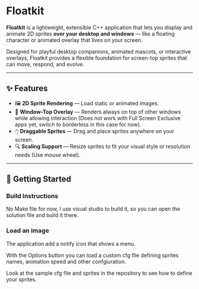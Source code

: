 ﻿# Floatkit

**Floatkit** is a lightweight, extensible C++ application that lets you display and animate 2D sprites **over your desktop and windows** — like a floating character or animated overlay that lives on your screen.

Designed for playful desktop companions, animated mascots, or interactive overlays, Floatkit provides a flexible foundation for screen-top sprites that can move, respond, and evolve.

---

## ✨ Features

- 🖼️ **2D Sprite Rendering** — Load static or animated images.
- 🧲 **Window-Top Overlay** — Renders always on top of other windows while allowing interaction (Does not work with Full Screen Exclusive apps yet, switch to borderless in this case for now).
- 🖱️ **Draggable Sprites** — Drag and place sprites anywhere on your screen.
- 🔍 **Scaling Support** — Resize sprites to fit your visual style or resolution needs (Use mouse wheel).

---

## 🚀 Getting Started

### Build Instructions

No Make file for now, I use visual studio to build it, so you can open the solution file and build it there.

### Load an image

The application add a notify icon that shows a menu.

With the Options button you can load a custom cfg file defining sprites names, animation speed and other confgiuration.

Look at the sample cfg file and sprites in the repository to see how to define your sprites.
